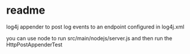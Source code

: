 readme
======

log4j appender to post log events to an endpoint configured in log4j.xml

you can use node to run src/main/nodejs/server.js and then run the HttpPostAppenderTest
